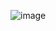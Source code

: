 ![image](https://github.com/Reckon-Hosting/.github/assets/57600814/ac7eb2be-ebde-4ac4-8245-655d96796f49)
